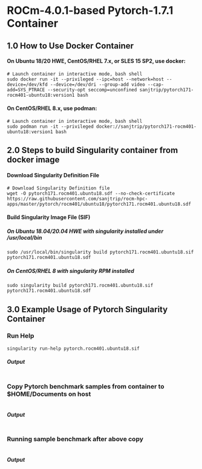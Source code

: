 # ROCm-4.0.1-based Pytorch-1.7.1 Container

## 1.0 How to Use Docker Container

#### On Ubuntu 18/20 HWE, CentOS/RHEL 7.x, or SLES 15 SP2, use docker:
```
# Launch container in interactive mode, bash shell
sudo docker run -it --privileged --ipc=host --network=host --device=/dev/kfd --device=/dev/dri --group-add video --cap-add=SYS_PTRACE --security-opt seccomp=unconfined sanjtrip/pytorch171-rocm401-ubuntu18:version1 bash
```
#### On CentOS/RHEL 8.x, use podman:
```
# Launch container in interactive mode, bash shell
sudo podman run -it --privileged docker://sanjtrip/pytorch171-rocm401-ubuntu18:version1 bash
```

## 2.0 Steps to build Singularity container from docker image
#### Download Singularity Definition File
```
# Download Singularity Definition file
wget -O pytorch171.rocm401.ubuntu18.sdf --no-check-certificate https://raw.githubusercontent.com/sanjtrip/rocm-hpc-apps/master/pytorch/rocm401/ubuntu18/pytorch171.rocm401.ubuntu18.sdf
```
#### Build Singularity Image File (SIF)
##### On Ubuntu 18.04/20.04 HWE with singularity installed under /usr/local/bin
```
sudo /usr/local/bin/singularity build pytorch171.rocm401.ubuntu18.sif pytorch171.rocm401.ubuntu18.sdf
```
##### On CentOS/RHEL 8 with singularity RPM installed
```
sudo singularity build pytorch171.rocm401.ubuntu18.sif pytorch171.rocm401.ubuntu18.sdf
```

## 3.0 Example Usage of Pytorch Singularity Container
### Run Help
```
singularity run-help pytorch.rocm401.ubuntu18.sif
```
##### Output
```
```

### Copy Pytorch benchmark samples from container to $HOME/Documents on host
```
```
##### Output
```
```

### Running sample benchmark after above copy
```
```
##### Output
```
```
